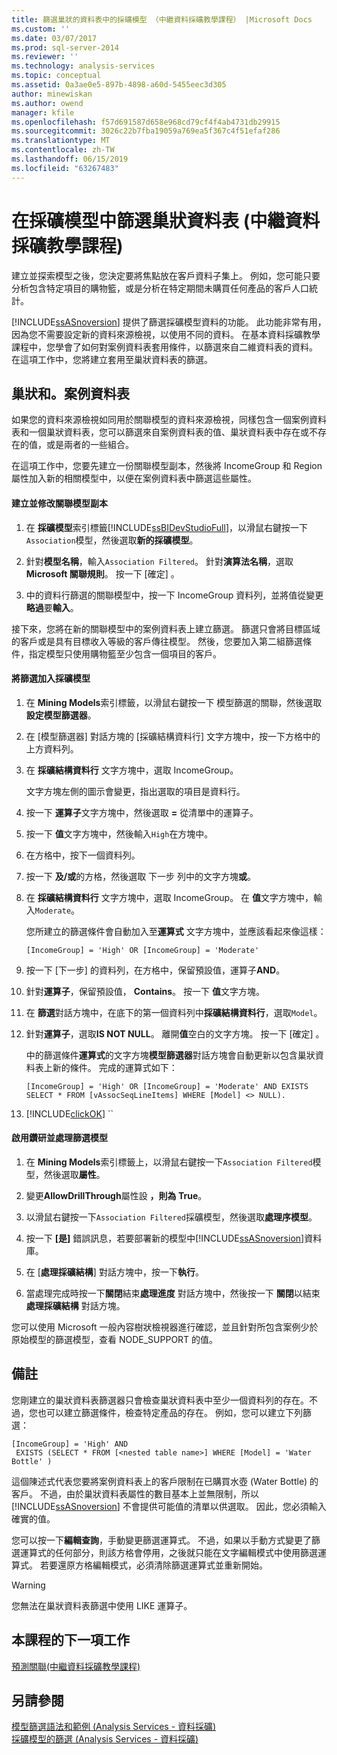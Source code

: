 ```yaml
---
title: 篩選巢狀的資料表中的採礦模型 （中繼資料採礦教學課程） |Microsoft Docs
ms.custom: ''
ms.date: 03/07/2017
ms.prod: sql-server-2014
ms.reviewer: ''
ms.technology: analysis-services
ms.topic: conceptual
ms.assetid: 0a3ae0e5-897b-4898-a60d-5455eec3d305
author: minewiskan
ms.author: owend
manager: kfile
ms.openlocfilehash: f57d691587d658e968cd79cf4f4ab4731db29915
ms.sourcegitcommit: 3026c22b7fba19059a769ea5f367c4f51efaf286
ms.translationtype: MT
ms.contentlocale: zh-TW
ms.lasthandoff: 06/15/2019
ms.locfileid: "63267483"
---
```

# <a name="filtering-a-nested-table-in-a-mining-model-intermediate-data-mining-tutorial"></a>在採礦模型中篩選巢狀資料表 (中繼資料採礦教學課程)
  建立並探索模型之後，您決定要將焦點放在客戶資料子集上。 例如，您可能只要分析包含特定項目的購物籃，或是分析在特定期間未購買任何產品的客戶人口統計。  
  
 [!INCLUDE[ssASnoversion](../includes/ssasnoversion-md.md)] 提供了篩選採礦模型資料的功能。 此功能非常有用，因為您不需要設定新的資料來源檢視，以使用不同的資料。 在基本資料採礦教學課程中，您學會了如何對案例資料表套用條件，以篩選來自二維資料表的資料。 在這項工作中，您將建立套用至巢狀資料表的篩選。  
  
## <a name="filters-on-nested-vs-case-tables"></a>巢狀和。案例資料表  
 如果您的資料來源檢視如同用於關聯模型的資料來源檢視，同樣包含一個案例資料表和一個巢狀資料表，您可以篩選來自案例資料表的值、巢狀資料表中存在或不存在的值，或是兩者的一些組合。  
  
 在這項工作中，您要先建立一份關聯模型副本，然後將 IncomeGroup 和 Region 屬性加入新的相關模型中，以便在案例資料表中篩選這些屬性。  
  
#### <a name="to-create-and-modify-a-copy-of-the-association-model"></a>建立並修改關聯模型副本  
  
1.  在 **採礦模型**索引標籤[!INCLUDE[ssBIDevStudioFull](../includes/ssbidevstudiofull-md.md)]，以滑鼠右鍵按一下`Association`模型，然後選取**新的採礦模型**。  
  
2.  針對**模型名稱**，輸入`Association Filtered`。 針對**演算法名稱**，選取**Microsoft 關聯規則**。 按一下 [確定]  。  
  
3.  中的資料行篩選的關聯模型中，按一下 IncomeGroup 資料列，並將值從變更**略過**要**輸入**。  
  
 接下來，您將在新的關聯模型中的案例資料表上建立篩選。 篩選只會將目標區域的客戶或是具有目標收入等級的客戶傳往模型。 然後，您要加入第二組篩選條件，指定模型只使用購物籃至少包含一個項目的客戶。  
  
#### <a name="to-add-a-filter-to-a-mining-model"></a>將篩選加入採礦模型  
  
1.  在  **Mining Models**索引標籤，以滑鼠右鍵按一下 模型篩選的關聯，然後選取**設定模型篩選器**。  
  
2.  在 [模型篩選器]  對話方塊的 [採礦結構資料行]  文字方塊中，按一下方格中的上方資料列。  
  
3.  在 **採礦結構資料行** 文字方塊中，選取 IncomeGroup。  
  
     文字方塊左側的圖示會變更，指出選取的項目是資料行。  
  
4.  按一下 **運算子**文字方塊中，然後選取 **=** 從清單中的運算子。  
  
5.  按一下 **值**文字方塊中，然後輸入`High`在方塊中。  
  
6.  在方格中，按下一個資料列。  
  
7.  按一下 **及/或**的方格，然後選取 下一步 列中的文字方塊**或**。  
  
8.  在 **採礦結構資料行** 文字方塊中，選取 IncomeGroup。 在 **值**文字方塊中，輸入`Moderate`。  
  
     您所建立的篩選條件會自動加入至**運算式** 文字方塊中，並應該看起來像這樣：  
  
     `[IncomeGroup] = 'High' OR [IncomeGroup] = 'Moderate'`  
  
9. 按一下 [下一步] 的資料列，在方格中，保留預設值，運算子**AND**。  
  
10. 針對**運算子**，保留預設值， **Contains**。 按一下 **值**文字方塊。  
  
11. 在 **篩選**對話方塊中，在底下的第一個資料列中**採礦結構資料行**，選取`Model`。  
  
12. 針對**運算子**，選取**IS NOT NULL**。 離開**值**空白的文字方塊。 按一下 [確定]  。  
  
     中的篩選條件**運算式**的文字方塊**模型篩選器**對話方塊會自動更新以包含巢狀資料表上新的條件。 完成的運算式如下：  
  
     `[IncomeGroup] = 'High' OR [IncomeGroup] = 'Moderate' AND EXISTS SELECT * FROM [vAssocSeqLineItems] WHERE [Model] <> NULL).`  
  
13. [!INCLUDE[clickOK](../includes/clickok-md.md)] ``  
  
#### <a name="to-enable-drillthrough-and-to-process-the-filtered-model"></a>啟用鑽研並處理篩選模型  
  
1.  在  **Mining Models**索引標籤上，以滑鼠右鍵按一下`Association Filtered`模型，然後選取**屬性**。  
  
2.  變更**AllowDrillThrough**屬性設 **，則為 True**。  
  
3.  以滑鼠右鍵按一下`Association Filtered`採礦模型，然後選取**處理序模型**。  
  
4.  按一下  **[是]** 錯誤訊息，若要部署新的模型中[!INCLUDE[ssASnoversion](../includes/ssasnoversion-md.md)]資料庫。  
  
5.  在 [**處理採礦結構**] 對話方塊中，按一下**執行**。  
  
6.  當處理完成時按一下**關閉**結束**處理進度** 對話方塊中，然後按一下 **關閉**以結束**處理採礦結構**  對話方塊。  
  
 您可以使用 Microsoft 一般內容樹狀檢視器進行確認，並且針對所包含案例少於原始模型的篩選模型，查看 NODE_SUPPORT 的值。  
  
## <a name="remarks"></a>備註  
 您剛建立的巢狀資料表篩選器只會檢查巢狀資料表中至少一個資料列的存在。不過，您也可以建立篩選條件，檢查特定產品的存在。  例如，您可以建立下列篩選：  
  
```  
[IncomeGroup] = 'High' AND  
 EXISTS (SELECT * FROM [<nested table name>] WHERE [Model] = 'Water Bottle' )   
```  
  
 這個陳述式代表您要將案例資料表上的客戶限制在已購買水壺 (Water Bottle) 的客戶。 不過，由於巢狀資料表屬性的數目基本上並無限制，所以 [!INCLUDE[ssASnoversion](../includes/ssasnoversion-md.md)] 不會提供可能值的清單以供選取。 因此，您必須輸入確實的值。  
  
 您可以按一下**編輯查詢**，手動變更篩選運算式。 不過，如果以手動方式變更了篩選運算式的任何部分，則該方格會停用，之後就只能在文字編輯模式中使用篩選運算式。 若要還原方格編輯模式，必須清除篩選運算式並重新開始。  
  
> [!WARNING]  
>  您無法在巢狀資料表篩選中使用 LIKE 運算子。  
  
## <a name="next-task-in-lesson"></a>本課程的下一項工作  
 [預測關聯&#40;中繼資料採礦教學課程&#41;](../../2014/tutorials/predicting-associations-intermediate-data-mining-tutorial.md)  
  
## <a name="see-also"></a>另請參閱  
 [模型篩選語法和範例 &#40;Analysis Services - 資料採礦&#41;](../../2014/analysis-services/data-mining/model-filter-syntax-and-examples-analysis-services-data-mining.md)   
 [採礦模型的篩選 &#40;Analysis Services - 資料採礦&#41;](../../2014/analysis-services/data-mining/filters-for-mining-models-analysis-services-data-mining.md)  
  
  
